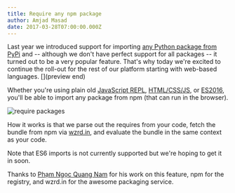 ```yaml
---
title: Require any npm package
author: Amjad Masad
date: 2017-03-28T07:00:00.000Z
---
```


Last year we introduced support for importing [any Python package from
PyPi](python-import) and -- although we don't have perfect support for all
packages -- it turned out to be a very popular feature. That's why today we're
excited to continue the roll-out for the rest of our platform starting with
web-based languages. [](preview end)

Whether you're using plain old [JavaScript REPL](/languages/javascript),
[HTML/CSS/JS](/languages/html), or [ES2016](/languages/babel), you'll be
able to import any package from npm (that can run in the browser).

![require packages](/public/images/blog/library.gif)

How it works is that we parse out the requires from your code,
fetch the bundle from npm via [wzrd.in](https://wzrd.in), and evaluate the
bundle in the same context as your code.

Note that ES6 imports is not currently supported but we're hoping to get it in soon.

Thanks to [Phạm Ngọc Quang Nam](https://github.com/NamPNQ) for his work on this
feature, npm for the registry, and wzrd.in for the awesome packaging service.
